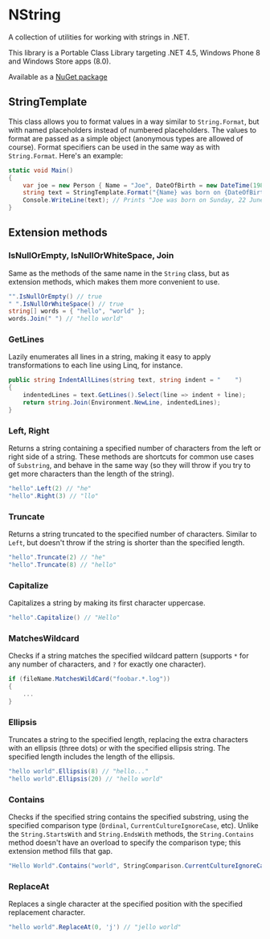 # NString

A collection of utilities for working with strings in .NET.

This library is a Portable Class Library targeting .NET 4.5, Windows Phone 8 and Windows Store apps (8.0).

Available as a [NuGet package](https://www.nuget.org/packages/NString/)

## StringTemplate

This class allows you to format values in a way similar to `String.Format`, but with named placeholders instead of numbered placeholders. The values to format are passed as a simple object (anonymous types are allowed of course). Format specifiers can be used in the same way as with `String.Format`. Here's an example:

```csharp
static void Main()
{
    var joe = new Person { Name = "Joe", DateOfBirth = new DateTime(1980, 6, 22) };
    string text = StringTemplate.Format("{Name} was born on {DateOfBirth:D}", joe);
    Console.WriteLine(text); // Prints "Joe was born on Sunday, 22 June 1980"
}
```

## Extension methods

### IsNullOrEmpty, IsNullOrWhiteSpace, Join

Same as the methods of the same name in the `String` class, but as extension methods, which makes them more convenient to use.

```csharp
"".IsNullOrEmpty() // true
" ".IsNullOrWhiteSpace() // true
string[] words = { "hello", "world" };
words.Join(" ") // "hello world"
```

### GetLines

Lazily enumerates all lines in a string, making it easy to apply transformations to each line using Linq, for instance.

```csharp
public string IndentAllLines(string text, string indent = "    ")
{
    indentedLines = text.GetLines().Select(line => indent + line);
    return string.Join(Environment.NewLine, indentedLines);
}
```

### Left, Right

Returns a string containing a specified number of characters from the left or right side of a string. These methods are shortcuts for common use cases of `Substring`, and behave in the same way (so they will throw if you try to get more characters than the length of the string).

```csharp
"hello".Left(2) // "he"
"hello".Right(3) // "llo"
```

### Truncate

Returns a string truncated to the specified number of characters. Similar to `Left`, but doesn't throw if the string is shorter than the specified length.

```csharp
"hello".Truncate(2) // "he"
"hello".Truncate(8) // "hello"
```

### Capitalize

Capitalizes a string by making its first character uppercase.

```csharp
"hello".Capitalize() // "Hello"
```

### MatchesWildcard

Checks if a string matches the specified wildcard pattern (supports `*` for any number of characters, and `?` for exactly one character).

```csharp
if (fileName.MatchesWildCard("foobar.*.log"))
{
    ...
}
```

### Ellipsis

Truncates a string to the specified length, replacing the extra characters with an ellipsis (three dots) or with the specified ellipsis string.
The specified length includes the length of the ellipsis.

```csharp
"hello world".Ellipsis(8) // "hello..."
"hello world".Ellipsis(20) // "hello world"
```

### Contains

Checks if the specified string contains the specified substring, using the specified comparison type (`Ordinal`, `CurrentCultureIgnoreCase`, etc).  Unlike the `String.StartsWith` and `String.EndsWith` methods, the `String.Contains` method doesn't have an overload to specify the comparison type; this extension method fills that gap.

```csharp
"Hello World".Contains("world", StringComparison.CurrentCultureIgnoreCase) // true
```

### ReplaceAt

Replaces a single character at the specified position with the specified replacement character.

```csharp
"hello world".ReplaceAt(0, 'j') // "jello world"
```
